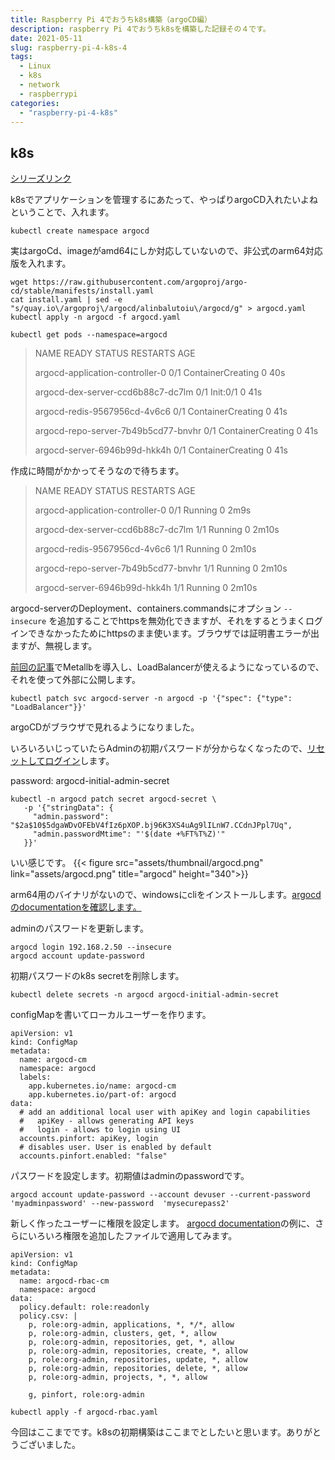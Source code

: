 ```yaml
---
title: Raspberry Pi 4でおうちk8s構築（argoCD編）
description: raspberry Pi 4でおうちk8sを構築した記録その４です。
date: 2021-05-11
slug: raspberry-pi-4-k8s-4
tags:
  - Linux
  - k8s
  - network
  - raspberrypi
categories:
  - "raspberry-pi-4-k8s"
---
```

## k8s
[シリーズリンク](/categories/raspberry-pi-4-k8s)

k8sでアプリケーションを管理するにあたって、やっぱりargoCD入れたいよねということで、入れます。

```
kubectl create namespace argocd
```
実はargoCd、imageがamd64にしか対応していないので、非公式のarm64対応版を入れます。

```
wget https://raw.githubusercontent.com/argoproj/argo-cd/stable/manifests/install.yaml
cat install.yaml | sed -e "s/quay.io\/argoproj\/argocd/alinbalutoiu\/argocd/g" > argocd.yaml
kubectl apply -n argocd -f argocd.yaml
```

```
kubectl get pods --namespace=argocd
```

> NAME                                  READY   STATUS              RESTARTS   AGE
>
> argocd-application-controller-0       0/1     ContainerCreating   0          40s
>
> argocd-dex-server-ccd6b88c7-dc7lm     0/1     Init:0/1            0          41s
>
> argocd-redis-9567956cd-4v6c6          0/1     ContainerCreating   0          41s
>
> argocd-repo-server-7b49b5cd77-bnvhr   0/1     ContainerCreating   0          41s
>
> argocd-server-6946b99d-hkk4h          0/1     ContainerCreating   0          41s

作成に時間がかかってそうなので待ちます。

> NAME                                  READY   STATUS    RESTARTS   AGE
>
> argocd-application-controller-0       0/1     Running   0          2m9s
>
> argocd-dex-server-ccd6b88c7-dc7lm     1/1     Running   0          2m10s
>
> argocd-redis-9567956cd-4v6c6          1/1     Running   0          2m10s
>
> argocd-repo-server-7b49b5cd77-bnvhr   1/1     Running   0          2m10s
>
> argocd-server-6946b99d-hkk4h          1/1     Running   0          2m10s


argocd-serverのDeployment、containers.commandsにオプション `--insecure` を追加することでhttpsを無効化できますが、それをするとうまくログインできなかったためにhttpsのまま使います。ブラウザでは証明書エラーが出ますが、無視します。

[前回の記事](/posts/raspberry-pi-4-k8s-3)でMetallbを導入し、LoadBalancerが使えるようになっているので、それを使って外部に公開します。
```
kubectl patch svc argocd-server -n argocd -p '{"spec": {"type": "LoadBalancer"}}'
```

argoCDがブラウザで見れるようになりました。

いろいろいじっていたらAdminの初期パスワードが分からなくなったので、[リセットしてログイン](https://argoproj.github.io/argo-cd/faq/#i-forgot-the-admin-password-how-do-i-reset-it)します。

password: argocd-initial-admin-secret
```
kubectl -n argocd patch secret argocd-secret \
   -p '{"stringData": {
     "admin.password": "$2a$10$5dgaWDvOFEbV4fIz6pXOP.bj96K3XS4uAg9lILnW7.CCdnJPpl7Uq",
     "admin.passwordMtime": "'$(date +%FT%T%Z)'"
   }}'
```

いい感じです。
{{< figure src="assets/thumbnail/argocd.png" link="assets/argocd.png" title="argocd" height="340">}}

arm64用のバイナリがないので、windowsにcliをインストールします。[argocdのdocumentationを確認します。](https://argoproj.github.io/argo-cd/cli_installation/)

adminのパスワードを更新します。
```
argocd login 192.168.2.50 --insecure
argocd account update-password
```
初期パスワードのk8s secretを削除します。

```
kubectl delete secrets -n argocd argocd-initial-admin-secret
```

configMapを書いてローカルユーザーを作ります。

```
apiVersion: v1
kind: ConfigMap
metadata:
  name: argocd-cm
  namespace: argocd
  labels:
    app.kubernetes.io/name: argocd-cm
    app.kubernetes.io/part-of: argocd
data:
  # add an additional local user with apiKey and login capabilities
  #   apiKey - allows generating API keys
  #   login - allows to login using UI
  accounts.pinfort: apiKey, login
  # disables user. User is enabled by default
  accounts.pinfort.enabled: "false"
```

パスワードを設定します。初期値はadminのpasswordです。
```
argocd account update-password --account devuser --current-password 'myadminpassword' --new-password  'mysecurepass2'
```

新しく作ったユーザーに権限を設定します。
[argocd documentation](https://argoproj.github.io/argo-cd/operator-manual/rbac/#tying-it-all-together)の例に、さらにいろいろ権限を追加したファイルで適用してみます。

```
apiVersion: v1
kind: ConfigMap
metadata:
  name: argocd-rbac-cm
  namespace: argocd
data:
  policy.default: role:readonly
  policy.csv: |
    p, role:org-admin, applications, *, */*, allow
    p, role:org-admin, clusters, get, *, allow
    p, role:org-admin, repositories, get, *, allow
    p, role:org-admin, repositories, create, *, allow
    p, role:org-admin, repositories, update, *, allow
    p, role:org-admin, repositories, delete, *, allow
    p, role:org-admin, projects, *, *, allow

    g, pinfort, role:org-admin
```
```
kubectl apply -f argocd-rbac.yaml
```

今回はここまでです。k8sの初期構築はここまでとしたいと思います。ありがとうございました。
